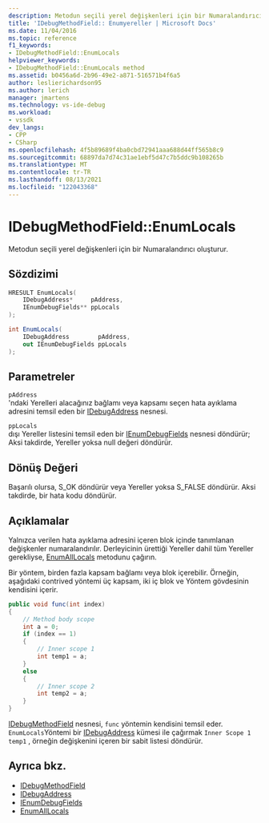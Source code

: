 ```yaml
---
description: Metodun seçili yerel değişkenleri için bir Numaralandırıcı oluşturur.
title: 'IDebugMethodField:: Enumyereller | Microsoft Docs'
ms.date: 11/04/2016
ms.topic: reference
f1_keywords:
- IDebugMethodField::EnumLocals
helpviewer_keywords:
- IDebugMethodField::EnumLocals method
ms.assetid: b0456a6d-2b96-49e2-a871-516571b4f6a5
author: leslierichardson95
ms.author: lerich
manager: jmartens
ms.technology: vs-ide-debug
ms.workload:
- vssdk
dev_langs:
- CPP
- CSharp
ms.openlocfilehash: 4f5b89689f4ba0cbd72941aaa688d44ff565b8c9
ms.sourcegitcommit: 68897da7d74c31ae1ebf5d47c7b5ddc9b108265b
ms.translationtype: MT
ms.contentlocale: tr-TR
ms.lasthandoff: 08/13/2021
ms.locfileid: "122043368"
---
```

# <a name="idebugmethodfieldenumlocals"></a>IDebugMethodField::EnumLocals
Metodun seçili yerel değişkenleri için bir Numaralandırıcı oluşturur.

## <a name="syntax"></a>Sözdizimi

```cpp
HRESULT EnumLocals(
    IDebugAddress*     pAddress,
    IEnumDebugFields** ppLocals
);
```

```csharp
int EnumLocals(
    IDebugAddress        pAddress,
    out IEnumDebugFields ppLocals
);
```

## <a name="parameters"></a>Parametreler
`pAddress`\
'ndaki Yerelleri alacağınız bağlamı veya kapsamı seçen hata ayıklama adresini temsil eden bir [IDebugAddress](../../../extensibility/debugger/reference/idebugaddress.md) nesnesi.

`ppLocals`\
dışı Yereller listesini temsil eden bir [IEnumDebugFields](../../../extensibility/debugger/reference/ienumdebugfields.md) nesnesi döndürür; Aksi takdirde, Yereller yoksa null değeri döndürür.

## <a name="return-value"></a>Dönüş Değeri
Başarılı olursa, S_OK döndürür veya Yereller yoksa S_FALSE döndürür. Aksi takdirde, bir hata kodu döndürür.

## <a name="remarks"></a>Açıklamalar
Yalnızca verilen hata ayıklama adresini içeren blok içinde tanımlanan değişkenler numaralandırılır. Derleyicinin ürettiği Yereller dahil tüm Yereller gerekliyse, [EnumAllLocals](../../../extensibility/debugger/reference/idebugmethodfield-enumalllocals.md) metodunu çağırın.

Bir yöntem, birden fazla kapsam bağlamı veya blok içerebilir. Örneğin, aşağıdaki contrived yöntemi üç kapsam, iki iç blok ve Yöntem gövdesinin kendisini içerir.

```csharp
public void func(int index)
{
    // Method body scope
    int a = 0;
    if (index == 1)
    {
        // Inner scope 1
        int temp1 = a;
    }
    else
    {
        // Inner scope 2
        int temp2 = a;
    }
}
```

[IDebugMethodField](../../../extensibility/debugger/reference/idebugmethodfield.md) nesnesi, `func` yöntemin kendisini temsil eder. `EnumLocals`Yöntemi bir [IDebugAddress](../../../extensibility/debugger/reference/idebugaddress.md) kümesi ile çağırmak `Inner Scope 1` `temp1` , örneğin değişkenini içeren bir sabit listesi döndürür.

## <a name="see-also"></a>Ayrıca bkz.
- [IDebugMethodField](../../../extensibility/debugger/reference/idebugmethodfield.md)
- [IDebugAddress](../../../extensibility/debugger/reference/idebugaddress.md)
- [IEnumDebugFields](../../../extensibility/debugger/reference/ienumdebugfields.md)
- [EnumAllLocals](../../../extensibility/debugger/reference/idebugmethodfield-enumalllocals.md)
